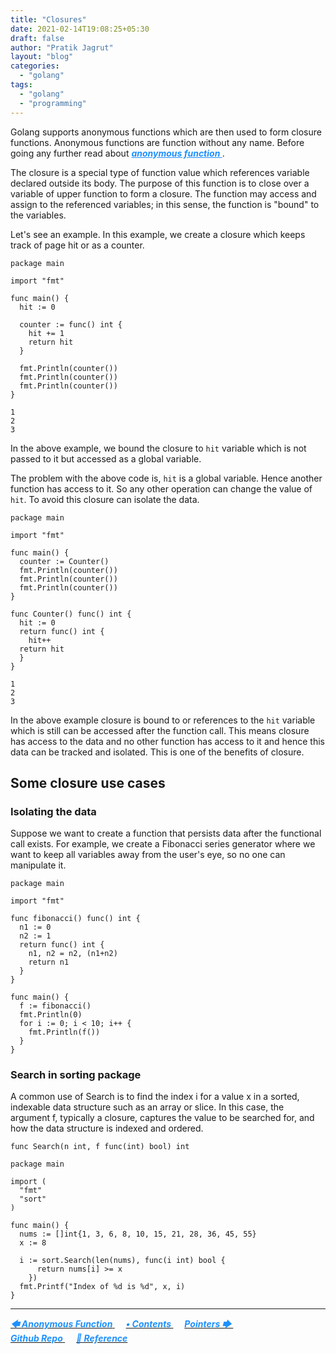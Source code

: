 ```yaml
---
title: "Closures"
date: 2021-02-14T19:08:25+05:30
draft: false
author: "Pratik Jagrut"
layout: "blog"
categories:
  - "golang"
tags:
  - "golang"
  - "programming"
---
```


Golang supports anonymous functions which are then used to form closure functions.
Anonymous functions are function without any name. Before going any further read about ***<a href="/blog/golang/anonymous_func" style="color:DodgerBlue"> anonymous function </a>***.

The closure is a special type of function value which references variable declared outside its body. The purpose of this function is to close over a variable of upper function to form a closure. The function may access and assign to the referenced variables; in this sense, the function is "bound" to the variables.

Let's see an example.
In this example, we create a closure which keeps track of page hit or as a counter.

```
package main

import "fmt"

func main() {
  hit := 0

  counter := func() int {
    hit += 1 
    return hit
  }

  fmt.Println(counter())
  fmt.Println(counter())
  fmt.Println(counter())
}

```

```
1
2
3
```

In the above example, we bound the closure to `hit` variable which is not passed to it but accessed as a global variable.

The problem with the above code is, `hit` is a global variable. Hence another function has access to it. So any other operation can change the value of `hit`. To avoid this closure can isolate the data.

```
package main

import "fmt"

func main() {
  counter := Counter()
  fmt.Println(counter())
  fmt.Println(counter())
  fmt.Println(counter())
}

func Counter() func() int {
  hit := 0
  return func() int {
    hit++
  return hit
  }
}
```

```
1
2
3
```

In the above example closure is bound to or references to the `hit` variable which is still can be accessed after the function call. This means closure has access to the data and no other function has access to it and hence this data can be tracked and isolated. This is one of the benefits of closure.

## Some closure use cases

### Isolating the data

Suppose we want to create a function that persists data after the functional call exists. For example, we create a Fibonacci series generator where we want to keep all variables away from the user's eye, so no one can manipulate it.

```
package main

import "fmt"

func fibonacci() func() int {
  n1 := 0
  n2 := 1
  return func() int {
    n1, n2 = n2, (n1+n2)
    return n1
  }
}

func main() {
  f := fibonacci()
  fmt.Println(0)
  for i := 0; i < 10; i++ {
    fmt.Println(f())
  }
}
```


### Search in sorting package

A common use of Search is to find the index i for a value x in a sorted, indexable data structure such as an array or slice. In this case, the argument f, typically a closure, captures the value to be searched for, and how the data structure is indexed and ordered.

```
func Search(n int, f func(int) bool) int
```

```
package main

import (
  "fmt"
  "sort"
)

func main() {
  nums := []int{1, 3, 6, 8, 10, 15, 21, 28, 36, 45, 55}
  x := 8

  i := sort.Search(len(nums), func(i int) bool {
      return nums[i] >= x 
    })
  fmt.Printf("Index of %d is %d", x, i)
}
```

<hr>

<a href="/blog/golang/anonymous_func">
  <b style="color:DodgerBlue">
    <i>🡄 Anonymous Function</i>
  </b>
</a> &emsp;

<a href="/blog/golang/contents">
  <b style="color:DodgerBlue">
    <i>• Contents</i>
  </b>
</a>  &emsp;

<a href="/blog/golang/pointers">
    <b style="color:DodgerBlue">
        <i>Pointers 🡆</i>
    </b>
</a>  &emsp;

<br>

<a href="https://github.com/pratikjagrut/go-tutorial" target="_blank">
  <b style="color:DodgerBlue" class="fab fa-github">
    <i>Github Repo</i>
  </b>
</a>  &emsp;

<a href="https://github.com/pratikjagrut/go-tutorial/blob/master/REFERENCE.md" target="_blank">
  <b style="color:DodgerBlue">
    <i>&#128279; Reference</i>
  </b>
</a>